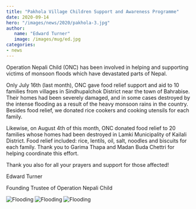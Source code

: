```yaml
---
title: "Pakhola Village Children Support and Awareness Programme"
date: 2020-09-14
hero: "/images/news/2020/pakhola-3.jpg"
author:
   name: "Edward Turner"
   image: /images/mug/ed.jpg
categories:
- news
---
```


Operation Nepali Child (ONC) has been involved in helping and supporting victims of monsoon floods which have devastated parts of Nepal. 

Only July 16th (last month), ONC gave food relief support and aid to 10 families from villages in Sindhupalchok District near the town of Bahrabise. Their homes had been severely damaged, and in some cases destroyed by the intense flooding as a result of the heavy monsoon rains in the country. Besides food relief, we donated rice cookers and cooking utensils for each family.

Likewise, on August 4th of this month, ONC donated food relief to 20 families whose homes had been destroyed in Lamki Municipality of Kailali District. Food relief included: rice, lentils, oil, salt, noodles and biscuits for each family. Thank you to Garima Thapa and Madan Buda Chettri for helping coordinate this effort. 

Thank you also for all your prayers and support for those affected! 

Edward Turner

Founding Trustee of Operation Nepali Child

![Flooding](/images/news/2020/pakhola-children.jpg)
![Flooding](/images/news/2020/pakhola-6.jpg)
![Flooding](/images/news/2020/pakhola-1.jpg)
